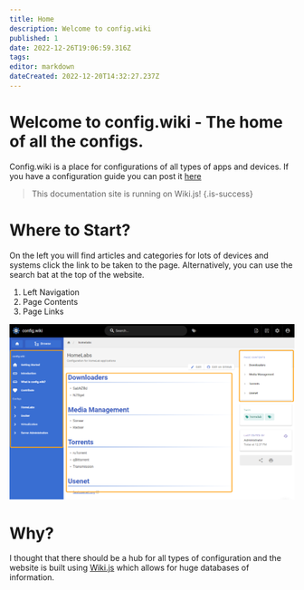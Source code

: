 ```yaml
---
title: Home
description: Welcome to config.wiki
published: 1
date: 2022-12-26T19:06:59.316Z
tags: 
editor: markdown
dateCreated: 2022-12-20T14:32:27.237Z
---
```


# Welcome to config.wiki - The home of all the configs.
Config.wiki is a place for configurations of all types of apps and devices. If you have a configuration guide you can post it [here](/home)

> This documentation site is running on Wiki.js!
{.is-success}

# Where to Start?
On the left you will find articles and categories for lots of devices and systems click the link to be taken to the page. Alternatively, you can use the search bat at the top of the website.

1. Left Navigation
2. Page Contents
3. Page Links

![dash.png](/dash.png)

# Why?
I thought that there should be a hub for all types of configuration and the website is built using [Wiki.js](https://js.wiki) which allows for huge databases of information.